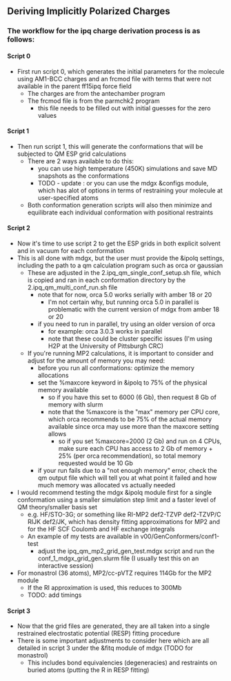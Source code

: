 ## Deriving Implicitly Polarized Charges

### The workflow for the ipq charge derivation process is as follows:

#### Script 0
* First run script 0, which generates the initial parameters for the molecule using AM1-BCC charges and an frcmod file with terms that were not available in the parent ff15ipq force field
    * The charges are from the antechamber program
    * The frcmod file is from the parmchk2 program
        * this file needs to be filled out with initial guesses for the zero values

#### Script 1
* Then run script 1, this will generate the conformations that will be subjected to QM ESP grid calculations
    * There are 2 ways available to do this:
        * you can use high temperature (450K) simulations and save MD snapshots as the conformations
        * TODO - update : or you can use the mdgx &configs module, which has alot of options in terms of restraining your molecule at user-specified atoms
    * Both conformation generation scripts will also then minimize and equilibrate each individual conformation with positional restraints

#### Script 2 
* Now it's time to use script 2 to get the ESP grids in both explicit solvent and in vacuum for each conformation
* This is all done with mdgx, but the user must provide the &ipolq settings, including the path to a qm calculation program such as orca or gaussian
    * These are adjusted in the 2.ipq_qm_single_conf_setup.sh file, which is copied and ran in each conformation directory by the 2.ipq_qm_multi_conf_run.sh file
        * note that for now, orca 5.0 works serially with amber 18 or 20
            * I'm not certain why, but running orca 5.0 in parallel is problematic with the current version of mdgx from amber 18 or 20
        * if you need to run in parallel, try using an older version of orca
            * for example: orca 3.0.3 works in parallel
            * note that these could be cluster specific issues (I'm using H2P at the University of Pittsburgh CRC)
    * If you're running MP2 calculations, it is important to consider and adjust for the amount of memory you may need:
        * before you run all conformations: optimize the memory allocations
        * set the %maxcore keyword in &ipolq to 75% of the physical memory available
            * so if you have this set to 6000 (6 Gb), then request 8 Gb of memory with slurm
            * note that the %maxcore is the "max" memory per CPU core, which orca recommends to be 75% of the actual memory available since orca may use more than the maxcore setting allows
                * so if you set %maxcore=2000 (2 Gb) and run on 4 CPUs, make sure each CPU has access to 2 Gb of memory + 25% (per orca recommendation), so total memory requested would be 10 Gb
        * if your run fails due to a "not enough memory" error, check the qm output file which will tell you at what point it failed and how much memory was allocated vs actually needed
* I would recommend testing the mdgx &ipolq module first for a single conformation using a smaller simulation step limit and a faster level of QM theory/smaller basis set
    * e.g. HF/STO-3G; or something like RI-MP2 def2-TZVP def2-TZVP/C RIJK def2/JK, which has density fitting approximations for MP2 and for the HF SCF Coulomb and HF exchange integrals
    * An example of my tests are available in v00/GenConformers/conf1-test
        * adjust the ipq_qm_mp2_grid_gen_test.mdgx script and run the conf_1_mdgx_grid_gen.slurm file (I usually test this on an interactive session)
* For monastrol (36 atoms), MP2/cc-pVTZ requires 114Gb for the MP2 module
    * If the RI approximation is used, this reduces to 300Mb
    * TODO: add timings

#### Script 3
* Now that the grid files are generated, they are all taken into a single restrained electrostatic potential (RESP) fitting procedure
* There is some important adjustments to consider here which are all detailed in script 3 under the &fitq module of mdgx (TODO for monastrol)
   * This includes bond equivalencies (degeneracies) and restraints on buried atoms (putting the R in RESP fitting)
